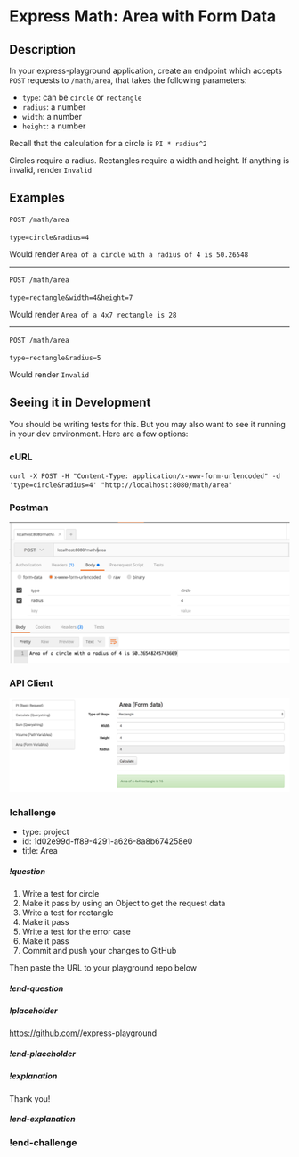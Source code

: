 # Express Math: Area with Form Data

## Description

In your express-playground application, create an endpoint which accepts `POST` requests to `/math/area`, that takes the following parameters:

- `type`: can be `circle` or `rectangle`
- `radius`: a number
- `width`: a number
- `height`: a number

Recall that the calculation for a circle is `PI * radius^2`

Circles require a radius.  Rectangles require a width and height.  If anything is invalid, render `Invalid`

## Examples

```
POST /math/area

type=circle&radius=4
```

Would render `Area of a circle with a radius of 4 is 50.26548`

---

```
POST /math/area

type=rectangle&width=4&height=7
```

Would render `Area of a 4x7 rectangle is 28`

---

```
POST /math/area

type=rectangle&radius=5
```

Would render `Invalid`

## Seeing it in Development

You should be writing tests for this.  But you may also want to see it running in your dev environment.  Here are a few options:

### cURL

```
curl -X POST -H "Content-Type: application/x-www-form-urlencoded" -d 'type=circle&radius=4' "http://localhost:8080/math/area"
```

### Postman

![](../../images/projects/math/area-postman.png)

### API Client

![](../../images/projects/math/area-api-client.png)


### !challenge
* type: project
* id: 1d02e99d-ff89-4291-a626-8a8b674258e0
* title: Area

##### !question
1. Write a test for circle
1. Make it pass by using an Object to get the request data
1. Write a test for rectangle
1. Make it pass
1. Write a test for the error case
1. Make it pass
1. Commit and push your changes to GitHub

Then paste the URL to your playground repo below
##### !end-question

##### !placeholder
https://github.com/<your name>/express-playground
##### !end-placeholder

##### !explanation
Thank you!
##### !end-explanation
### !end-challenge
